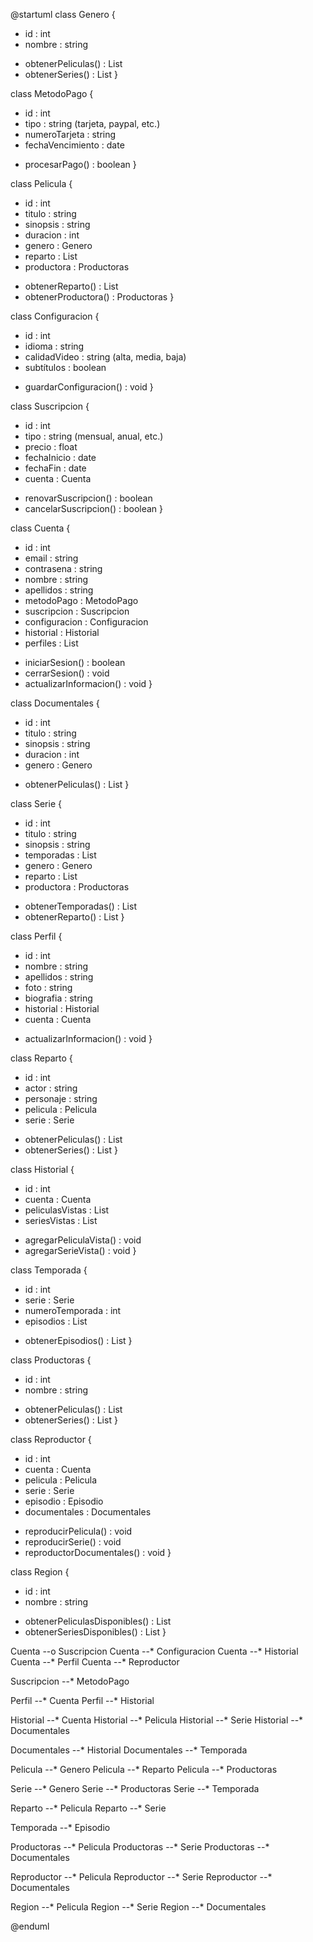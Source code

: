 @startuml
class Genero {
  - id : int
  - nombre : string

  + obtenerPeliculas() : List<Pelicula>
  + obtenerSeries() : List<Serie>
}

class MetodoPago {
  - id : int
  - tipo : string (tarjeta, paypal, etc.)
  - numeroTarjeta : string
  - fechaVencimiento : date

  + procesarPago() : boolean
}

class Pelicula {
  - id : int
  - titulo : string
  - sinopsis : string
  - duracion : int
  - genero : Genero
  - reparto : List<Reparto>
  - productora : Productoras

  + obtenerReparto() : List<Reparto>
  + obtenerProductora() : Productoras
}

class Configuracion {
  - id : int
  - idioma : string
  - calidadVideo : string (alta, media, baja)
  - subtítulos : boolean

  + guardarConfiguracion() : void
}

class Suscripcion {
  - id : int
  - tipo : string (mensual, anual, etc.)
  - precio : float
  - fechaInicio : date
  - fechaFin : date
  - cuenta : Cuenta

  + renovarSuscripcion() : boolean
  + cancelarSuscripcion() : boolean
}

class Cuenta {
  - id : int
  - email : string
  - contrasena : string
  - nombre : string
  - apellidos : string
  - metodoPago : MetodoPago
  - suscripcion : Suscripcion
  - configuracion : Configuracion
  - historial : Historial
  - perfiles : List<Perfil>

  + iniciarSesion() : boolean
  + cerrarSesion() : void
  + actualizarInformacion() : void
}

class Documentales {
  - id : int
  - titulo : string
  - sinopsis : string
  - duracion : int
  - genero : Genero

  + obtenerPeliculas() : List<Pelicula>
}

class Serie {
  - id : int
  - titulo : string
  - sinopsis : string
  - temporadas : List<Temporada>
  - genero : Genero
  - reparto : List<Reparto>
  - productora : Productoras

  + obtenerTemporadas() : List<Temporada>
  + obtenerReparto() : List<Reparto>
}

class Perfil {
  - id : int
  - nombre : string
  - apellidos : string
  - foto : string
  - biografia : string
  - historial : Historial
  - cuenta : Cuenta

  + actualizarInformacion() : void
}

class Reparto {
  - id : int
  - actor : string
  - personaje : string
  - pelicula : Pelicula
  - serie : Serie

  + obtenerPeliculas() : List<Pelicula>
  + obtenerSeries() : List<Serie>
}

class Historial {
  - id : int
  - cuenta : Cuenta
  - peliculasVistas : List<Pelicula>
  - seriesVistas : List<Serie>

  + agregarPeliculaVista() : void
  + agregarSerieVista() : void
}

class Temporada {
  - id : int
  - serie : Serie
  - numeroTemporada : int
  - episodios : List<Episodio>

  + obtenerEpisodios() : List<Episodio>
}

class Productoras {
  - id : int
  - nombre : string

  + obtenerPeliculas() : List<Pelicula>
  + obtenerSeries() : List<Serie>
}

class Reproductor {
  - id : int
  - cuenta : Cuenta
  - pelicula : Pelicula
  - serie : Serie
  - episodio : Episodio
  - documentales : Documentales

  + reproducirPelicula() : void
  + reproducirSerie() : void
  + reproductorDocumentales() : void
}

class Region {
  - id : int
  - nombre : string

  + obtenerPeliculasDisponibles() : List<Pelicula>
  + obtenerSeriesDisponibles() : List<Serie>
}

Cuenta --o Suscripcion
Cuenta --* Configuracion
Cuenta --* Historial
Cuenta --* Perfil
Cuenta --* Reproductor

Suscripcion --* MetodoPago

Perfil --* Cuenta
Perfil --* Historial

Historial --* Cuenta
Historial --* Pelicula
Historial --* Serie
Historial --* Documentales

Documentales --* Historial
Documentales --* Temporada

Pelicula --* Genero
Pelicula --* Reparto
Pelicula --* Productoras

Serie --* Genero
Serie --* Productoras
Serie --* Temporada

Reparto --* Pelicula
Reparto --* Serie

Temporada --* Episodio

Productoras --* Pelicula
Productoras --* Serie
Productoras --* Documentales

Reproductor --* Pelicula
Reproductor --* Serie
Reproductor --* Documentales

Region --* Pelicula
Region --* Serie
Region --* Documentales

@enduml
